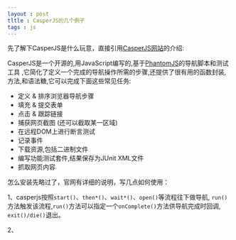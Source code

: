 ```yaml
---
layout : post
tltle : CasperJS的几个例子
tags : js 
---
```

先了解下CasperJS是什么玩意，直接引用[CasperJS网站](http://casperjs.org/)的介绍:

CasperJS是一个开源的,用JavaScript编写的,基于[PhantomJS](http://phantomjs.org/)的导航脚本和测试工具 ,它简化了定义一个完成的导航操作所需的步骤,还提供了很有用的函数封装,方法,和语法糖,它可以完成下面这些常见任务:
* 定义 & 排序浏览器导航步骤
* 填充 & 提交表单
* 点击 & 跟踪链接
* 捕获网页截图 (还可以截取某一区域)
* 在远程DOM上进行断言测试
* 记录事件
* 下载资源,包括二进制文件
* 编写功能测试套件,结果保存为JUnit XML文件
* 抓取网页内容

怎么安装先略过了，官网有详细的说明，写几点如何使用：

1、casperjs按照`start()`、`then*()`、`wait*()`、`open()`等流程往下做导航,
  `run()`方法触发该流程,`run()`方法可以指定一个`onComplete()`方法供导航完成时回调,
  `exit()/die()`退出。

2、